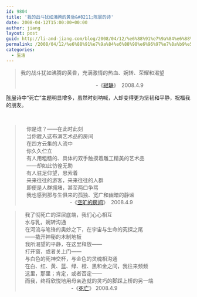 ```yaml
---
id: 9804
title: '我的战斗犹如沸腾的黄昏&#8211;陈展的诗'
date: 2008-04-12T15:00:00+00:00
author: jiang
layout: post
guid: http://li-and-jiang.com/blog/2008/04/12/%e6%88%91%e7%9a%84%e6%88%98%e6%96%97%e7%8a%b9%e5%a6%82%e6%b2%b8%e8%85%be%e7%9a%84%e9%bb%84%e6%98%8f-%e9%99%88%e5%b1%95%e7%9a%84%e8%af%97/
permalink: /2008/04/12/%e6%88%91%e7%9a%84%e6%88%98%e6%96%97%e7%8a%b9%e5%a6%82%e6%b2%b8%e8%85%be%e7%9a%84%e9%bb%84%e6%98%8f-%e9%99%88%e5%b1%95%e7%9a%84%e8%af%97/
categories:
  - 生活
---
```

> 我的战斗犹如沸腾的黄昏，充满激情的热血、婉转、荣耀和渴望 
> 
>                                                     -《<a href="http://www.hemudu.net.cn/showwz.asp?id=25797" target="_blank">寂静</a>》  2008.4.9

<a href="http://www.hemudu.net.cn/author2.asp?user_id=4281    " target="_blank">陈展</a>诗中“死亡”主题明显增多，虽然时刻呐喊，人却变得更为坚韧和平静，祝福我的朋友。 

 
  


>     你是谁？——在此时此刻  
>     当你踱入这布满艺术品的房间  
>     在四方云集的人流中  
>     你久久伫立  
>     有人用粗糙的、具体的双手触摸着雕工精美的艺术品  
>     ——却如此彷徨无助  
>     有人驻足仰望，思索着  
>     来来往往的游客，来来往往的人群  
>     即便是人群拥堵，甚至两口争骂  
>     我也感到那与生俱来的孤独、宽广和幽暗的静谧  
>                                   -《<a href="http://www.hemudu.net.cn/showwz.asp?id=25796" target="_blank">空旷的房间</a>》  2008.4.9

>    我了彻死亡的深层底端，我们心心相互  
>    水与乳，婉转沟通  
>    在河流与笔锋的奥妙之下，在宇宙与生命的究探之尾  
>    ——撬开神秘的木制地板  
>    我所渴望的平静，在这里释放——  
>    打开窗，或者关上门——  
>    与白色的死神交杯，与金色的灵魂相沟通  
>    在白、红、黄、蓝、绿、橙、黑和金之间，我往来频频  
>    这里，那里；肯定，或者否定——  
>    而我，终将欣悦地用母亲造就的灵巧的脚踩上桥的另一端  
>                                    -《<a href="http://www.hemudu.net.cn/showwz.asp?id=25799" target="_blank">死亡</a>》 2008.4.9